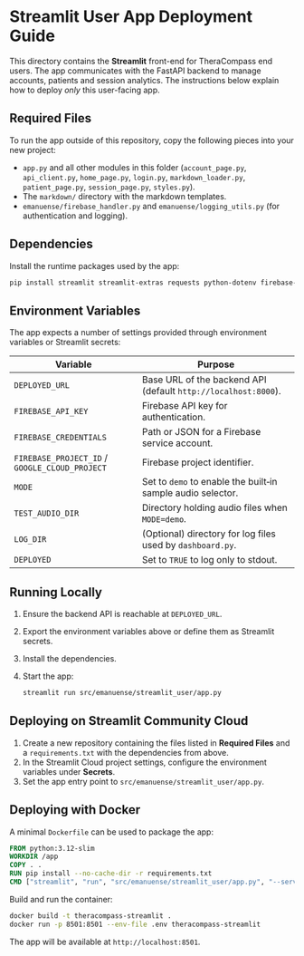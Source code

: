 # Streamlit User App Deployment Guide

This directory contains the **Streamlit** front-end for TheraCompass end users.
The app communicates with the FastAPI backend to manage accounts, patients and
session analytics. The instructions below explain how to deploy *only* this
user-facing app.

## Required Files

To run the app outside of this repository, copy the following pieces into your
new project:

- `app.py` and all other modules in this folder (`account_page.py`,
  `api_client.py`, `home_page.py`, `login.py`, `markdown_loader.py`,
  `patient_page.py`, `session_page.py`, `styles.py`).
- The `markdown/` directory with the markdown templates.
- `emanuense/firebase_handler.py` and `emanuense/logging_utils.py` (for
  authentication and logging).

## Dependencies

Install the runtime packages used by the app:

```bash
pip install streamlit streamlit-extras requests python-dotenv firebase-admin altair
```

## Environment Variables

The app expects a number of settings provided through environment variables or
Streamlit secrets:

| Variable | Purpose |
|----------|---------|
| `DEPLOYED_URL` | Base URL of the backend API (default `http://localhost:8000`). |
| `FIREBASE_API_KEY` | Firebase API key for authentication. |
| `FIREBASE_CREDENTIALS` | Path or JSON for a Firebase service account. |
| `FIREBASE_PROJECT_ID` / `GOOGLE_CLOUD_PROJECT` | Firebase project identifier. |
| `MODE` | Set to `demo` to enable the built‑in sample audio selector. |
| `TEST_AUDIO_DIR` | Directory holding audio files when `MODE=demo`. |
| `LOG_DIR` | (Optional) directory for log files used by `dashboard.py`. |
| `DEPLOYED` | Set to `TRUE` to log only to stdout. |

## Running Locally

1. Ensure the backend API is reachable at `DEPLOYED_URL`.
2. Export the environment variables above or define them as Streamlit secrets.
3. Install the dependencies.
4. Start the app:

   ```bash
   streamlit run src/emanuense/streamlit_user/app.py
   ```

## Deploying on Streamlit Community Cloud

1. Create a new repository containing the files listed in **Required Files** and
   a `requirements.txt` with the dependencies from above.
2. In the Streamlit Cloud project settings, configure the environment variables
   under **Secrets**.
3. Set the app entry point to `src/emanuense/streamlit_user/app.py`.

## Deploying with Docker

A minimal `Dockerfile` can be used to package the app:

```Dockerfile
FROM python:3.12-slim
WORKDIR /app
COPY . .
RUN pip install --no-cache-dir -r requirements.txt
CMD ["streamlit", "run", "src/emanuense/streamlit_user/app.py", "--server.port=8501", "--server.address=0.0.0.0"]
```

Build and run the container:

```bash
docker build -t theracompass-streamlit .
docker run -p 8501:8501 --env-file .env theracompass-streamlit
```

The app will be available at `http://localhost:8501`.
